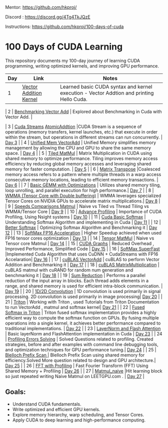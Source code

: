 Mentor: https://github.com/hkproj/

Discord : https://discord.gg/4Tg4TkJQzE

Instructions: https://github.com/hkproj/100-days-of-cuda

# 100 Days of CUDA Learning

This repository documents my 100-day journey of learning CUDA programming, writing optimized kernels, and improving GPU performance.

| Day  | Link | Notes |
|------|--------------|-------|
| 1    |  [Vector Addition Kernel](https://github.com/ShlokVFX/100-days-cuda/blob/main/Day%2001)  | Learned basic CUDA syntax and kernel execution - Vector Addtion and printing Hello Cuda. |

| 2    | [Benchmarking Vector Add](https://github.com/ShlokVFX/100-days-cuda/blob/main/Day%2002) | Explored about Benchmarking in Cuda with Vector Add. | 

| 3    |  [Cuda Streams](https://github.com/ShlokVFX/100-days-cuda/blob/main/Day%2003/CudaStreams_result.png) [AtomicAddtion](https://github.com/ShlokVFX/100-days-cuda/blob/main/Day%2003/AtomicAdditionResult.png) |CUDA Stream is a sequence of operations (memory transfers, kernel launches, etc.) that execute in order within the stream, but operations in different streams can run concurrently. | [Day 3](https://github.com/ShlokVFX/100-days-cuda/blob/main/Day%2003/Readme.md) |
| 4    | [Unified Mem VectorAdd](https://github.com/ShlokVFX/100-days-cuda/blob/main/Day%2004/VectorAdd_withErrorCheck.png)  |  Unified Memory simplifies memory management by allowing the CPU and GPU to share the same memory space. | [Day 4](https://github.com/ShlokVFX/100-days-cuda/blob/main/Day%2004/Readme.md) |
| 5    |  [Tiled MatMul](https://github.com/ShlokVFX/100-days-cuda/blob/main/Day%2005/Output.png)  | Matrix Multiplication in CUDA using shared memory to optimize performance. Tiling improves memory access efficiency by reducing global memory accesses and leveraging shared memory for faster computation. | [Day 5](https://github.com/ShlokVFX/100-days-cuda/blob/main/Day%2005/Readme.md) |
| 6    |  [Matrix Transpose](https://github.com/ShlokVFX/100-days-cuda/blob/main/Day%2006/Output.png)  |Coalesced memory access refers to a pattern where multiple threads in a warp access consecutive memory locations, leading to efficient memory transactions. | [Day 6](https://github.com/ShlokVFX/100-days-cuda/blob/main/Day%2006/Readme.md) |
| 7    |  [Basic GEMM with Optimizations](https://github.com/ShlokVFX/100-days-cuda/blob/main/Day%2007/Basic%20GEMM.png)  | Utilizes shared memory tiling, loop unrolling, and parallel execution for high performance.| [Day 7](https://github.com/ShlokVFX/100-days-cuda/blob/main/Day%2007/Readme.md) |
| 8    |  [WMMA (Tensor Core with Double buffering)](https://github.com/ShlokVFX/100-days-cuda/blob/main/Day%2008/wmma_tensored.png)  | WMMA leverages specialized Tensor Cores on NVIDIA GPUs to accelerate matrix multiplications.| [Day 8](https://github.com/ShlokVFX/100-days-cuda/blob/main/Day%2008/Readme.md) |
| 9    |  [Speeds Comparisons Matmul](https://github.com/ShlokVFX/100-days-cuda/blob/main/Day%2009/Output.png)  | Naive vs Tiled vs Thread Tiling vs WMMA/Tensor Core | [Day 9](https://github.com/ShlokVFX/100-days-cuda/blob/main/Day%2009/Readme.md) |
| 10   |  [Advance Profiling](https://github.com/ShlokVFX/100-days-cuda/blob/main/Day%2010/MatMulProfiling.png)  | Importance of CUDA Profiling, Using Nsight systems  | [Day 10](https://github.com/ShlokVFX/100-days-cuda/blob/main/Day%2010/Readme.md) |
| 11   |  [Cuda Basic Softmax](https://github.com/ShlokVFX/100-days-cuda/blob/main/Day%2011/output.png)  | Understanding Softmax  Algorithm and implementing in Cuda  | [Day 11](https://github.com/ShlokVFX/100-days-cuda/blob/main/Day%2011/Readme.md) |
| 12   |  [Better Softmax](https://github.com/ShlokVFX/100-days-cuda/blob/main/Day%2012/output.png)  | Optimizing Softmax  Algorithm and Benchmarking it | [Day 12](https://github.com/ShlokVFX/100-days-cuda/blob/main/Day%2012/Readme.md) |
| 13   |  [SoftMax FP16 Acceleration](https://github.com/ShlokVFX/100-days-cuda/blob/main/Day%2013/Gflops.png)  | Higher Speedup achieved when used FP16 tensor cores optimization | [Day 13](https://github.com/ShlokVFX/100-days-cuda/blob/main/Day%2013/Readme.md) |
| 14   |  [Tensor MatMul](https://github.com/ShlokVFX/100-days-cuda/blob/main/Day%2014/output.png)  | Naive vs Tensor core Matmul | [Day 14](https://github.com/ShlokVFX/100-days-cuda/blob/main/Day%2014/Readme.md) |
| 15   |  [CUDA Graphs](https://github.com/ShlokVFX/100-days-cuda/blob/main/Day%2015/output.png)  | Reduced Overhead , Improved Performance, Simplified Code | [Day 15](https://github.com/ShlokVFX/100-days-cuda/blob/main/Day%2015/Readme.md) |
| 16   |  [SoftMax SuperFast](https://github.com/ShlokVFX/100-days-cuda/blob/main/Day%2016/output.png)  |Implemented Cuda Algorithm that uses CuDNN + CudaStreams with FP16 Accelaration| [Day 16](https://github.com/ShlokVFX/100-days-cuda/blob/main/Day%2016/Readme.md) |
| 17   |  [cuBLAS VectorAdd](https://github.com/ShlokVFX/100-days-cuda/blob/main/Day%2017/output.png)  | cuBLAS to perform Vector Addition and Benchmarking it | [Day 17](https://github.com/ShlokVFX/100-days-cuda/blob/main/Day%2017/Readme.md) |
| 18  |  [cuBLAS MatrixMultiplication](https://github.com/ShlokVFX/100-days-cuda/blob/main/Day%2015/output.png)  | cuBLAS matmul with cuRAND for random num generation and benchmarking it | [Day 18](https://github.com/ShlokVFX/100-days-cuda/blob/main/Day%2018/Readme.md) |
| 19  |  [Sum Reduction](https://github.com/ShlokVFX/100-days-cuda/blob/main/Day%2019/output.png)  | Performs a parallel reduction of the input array in blocks. Each thread adds elements in a range, and shared memory is used for efficient intra-block communication. | [Day 19](https://github.com/ShlokVFX/100-days-cuda/blob/main/Day%2019/Readme.md) |
| 20 |  [1D/2D Convolution](https://github.com/ShlokVFX/100-days-cuda/blob/main/Day%2020/output.png)  | 1D convolution is used primarily in signal processing. 2D convolution is used primarily in image processing| [Day 20](https://github.com/ShlokVFX/100-days-cuda/blob/main/Day%2020/Readme.md) |
| 21 |  [Triton](https://github.com/ShlokVFX/100-days-cuda/blob/main/Day%2021/output.png)  | Working with Triton , used Tutorials from Triton Documentation to run VectorAdd , matmul and softmax kernel| [Day 21](https://github.com/ShlokVFX/100-days-cuda/blob/main/Day%2021/Readme.md) |
| 22 |  [Fused Softmax in Triton](https://github.com/ShlokVFX/100-days-cuda/blob/main/Day%2022/output.png)  | Triton fused softmax implementation provides a highly efficient way to compute the softmax function on GPUs. By fusing multiple operations into a single kernel, it achieves better performance compared to traditional implementations.  | [Day 22](https://github.com/ShlokVFX/100-days-cuda/blob/main/Day%2022/Readme.md) |
| 23 |  [LayerNorm and Flash Attention](https://github.com/ShlokVFX/100-days-cuda/blob/main/Day%2023/output.png)  | Basic layerNorm and FlashAttention implementation in Cuda  | [Day 23](https://github.com/ShlokVFX/100-days-cuda/blob/main/Day%2023/Readme.md) |
| 24 |  [Profiling Errors Solving](https://github.com/ShlokVFX/100-days-cuda/blob/main/Day%2024/LOW-OCCUPANCY/Output.png)  | Solved Questions related to profiling. Created strategies, before and after examples with command line debugging tools, and optimization techniques for GPU performance tuning.| [Day 24](https://github.com/ShlokVFX/100-days-cuda/blob/main/Day%2024/Readme.md) |
| 25 |  [Blelloch Prefix Scan ](https://github.com/ShlokVFX/100-days-cuda/blob/main/Day%2025/Output.png)  | Blelloch Prefix Scan using shared memory for efficiency.Solved More question related to design and GPU architecture.| [Day 25](https://github.com/ShlokVFX/100-days-cuda/blob/main/Day%2025/Readme.md) |
| 26 |  [FFT with Profiling](https://github.com/ShlokVFX/100-days-cuda/blob/main/Day%2026/Output.png)  | Fast Fourier Transform (FFT) Using Shared Memory + Profiling | [Day 26](https://github.com/ShlokVFX/100-days-cuda/blob/main/Day%2026/Readme.md) |
| 27 |  [Matmul_naive](https://github.com/ShlokVFX/100-days-cuda/blob/main/Day%2027/Output.png)  |Hit learning block so just repeated writing Naive Matmul on LEETGPU.com .  | [Day 27](https://github.com/ShlokVFX/100-days-cuda/blob/main/Day%2027/Readme.md) |







## Goals:
- Understand CUDA fundamentals.
- Write optimized and efficient GPU kernels.
- Explore memory hierarchy, warp scheduling, and Tensor Cores.
- Apply CUDA to deep learning and high-performance computing.

